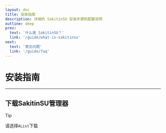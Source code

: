 ```yaml
---
layout: doc
title: 安装指南
description: 详细的 SakitinSU 安装步骤和配置说明
outline: deep
prev:
  text: '什么是 SakitinSU？'
  link: '/guide/what-is-sakitinsu'
next:
  text: '常见问题'
  link: '/guide/faq'
---
```


# 安装指南

---

## 下载SakitinSU管理器 <Badge type="warning" text="V1.0.0" />

> [!TIP]
> 请选择`AList`下载

<LinkGrid>
  <SakuraLinkCard
    title="GitCode"
    icon="/public/linkcard/GitCode.svg"
    href="https://gitcode.com"
  />
  <SakuraLinkCard
    title="GitHub"
    icon="/public/linkcard/Github.svg"
    href="https://github.com"
  />
  <SakuraLinkCard
    title="Alist"
    icon="/linkcard/alist.svg"
    href="https://pan.linso.top/d/Ubuntu/SSU/SSU-1.0.0-universal.APK"
  />
  <SakuraLinkCard
    title="123云盘"
    icon="/public/linkcard/123云盘.svg"
    href="https://github.com"
  />
   <SakuraLinkCard
    title="蓝奏云"
    icon="/public/linkcard/lanzou.svg"
    href="https://github.com"
  />
</LinkGrid>